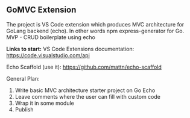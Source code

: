 
## GoMVC Extension

The project is VS Code extension which produces MVC architecture for GoLang backend (echo).
In other words npm express-generator for Go.
MVP - CRUD boilerplate using echo

**Links to start:**
VS Code Extensions documentation: https://code.visualstudio.com/api

Echo Scaffold (use it):
https://github.com/mattn/echo-scaffold

General Plan:
1. Write basic MVC architecture starter project on Go Echo
2. Leave comments where the user can fill with custom code
3. Wrap it in some module
4. Publish

